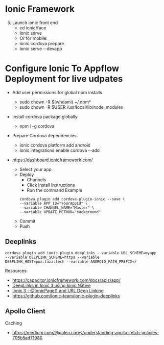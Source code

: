 # Ionic Framework

5. Launch ionic front end
    - cd ionic/face
    - ionic serve
    - Or for mobile:
    - ionic cordova prepare
    - ionic serve --devapp


# Configure Ionic To Appflow Deployment for live udpates
- Add user permissions for global npm installs
    - sudo chown -R $(whoami) ~/.npm*
    - sudo chown -R $USER /usr/local/lib/node_modules
- Install cordova package globally
    - npm i -g cordova
- Prepare Cordova dependencies
    - ionic cordova platform add android
    - ionic integrations enable cordova --add

- https://dashboard.ionicframework.com/
    - Select your app
    - Deploy
        - Channels
        - Click Install Instructions
        - Run the command
        Example
        ```
        cordova plugin add cordova-plugin-ionic --save \
        --variable APP_ID="YourAppId" \
        --variable CHANNEL_NAME="Master" \
        --variable UPDATE_METHOD="background"
        ```
    - Commit
    - Push

## Deeplinks

```
cordova plugin add ionic-plugin-deeplinks --variable URL_SCHEME=myapp --variable DEEPLINK_SCHEME=https --variable DEEPLINK_HOST=pwa.lazz.tech --variable ANDROID_PATH_PREFIX=/
```

Resources:
- https://capacitor.ionicframework.com/docs/apis/app/
- [DeepLinks in Ionic 3 using Ionic Native](https://www.youtube.com/watch?v=7qnapNnX-WI)
- [Ionic 3 - @IonicPage() and URL Deep Linking](https://www.youtube.com/watch?v=fOINTOJxswg)
- https://github.com/ionic-team/ionic-plugin-deeplinks

## Apollo Client

Caching
- https://medium.com/@galen.corey/understanding-apollo-fetch-policies-705b5ad71980